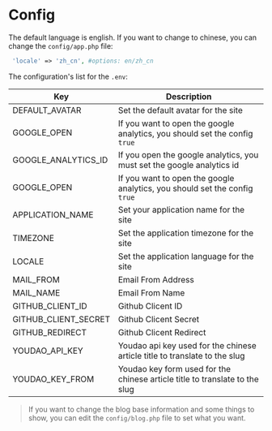 # Config

The default language is english. If you want to change to chinese, you can change the `config/app.php` file:

```php
 'locale' => 'zh_cn', #options: en/zh_cn
```

The configuration's list for the `.env`:

| Key | Description |
| --- | --- |
| DEFAULT_AVATAR | Set the default avatar for the site |
| GOOGLE_OPEN | If you want to open the google analytics, you should set the config `true` |
| GOOGLE_ANALYTICS_ID | If you open the google analytics, you must set the google analytics id |
| GOOGLE_OPEN | If you want to open the google analytics, you should set the config `true` |
| APPLICATION_NAME | Set your application name for the site |
| TIMEZONE | Set the application timezone for the site |
| LOCALE | Set the application language for the site |
| MAIL_FROM | Email From Address |
| MAIL_NAME | Email From Name |
| GITHUB_CLIENT_ID | Github Clicent ID |
| GITHUB_CLIENT_SECRET | Github Clicent Secret |
| GITHUB_REDIRECT | Github Clicent Redirect |
| YOUDAO_API_KEY | Youdao api key used for the chinese article title to translate to the slug |
| YOUDAO_KEY_FROM | Youdao key form used for the chinese article title to translate to the slug |

> If you want to change the blog base information and some things to show, you can edit the `config/blog.php` file to set what you want.
